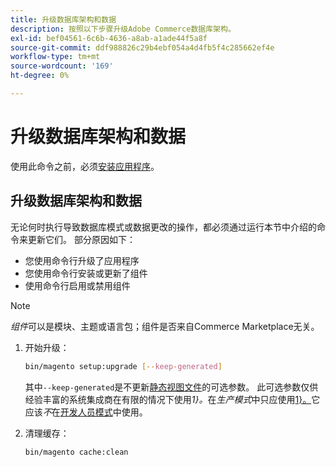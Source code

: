 ```yaml
---
title: 升级数据库架构和数据
description: 按照以下步骤升级Adobe Commerce数据库架构。
exl-id: bef04561-6c6b-4636-a8ab-a1ade44f5a8f
source-git-commit: ddf988826c29b4ebf054a4d4fb5f4c285662ef4e
workflow-type: tm+mt
source-wordcount: '169'
ht-degree: 0%

---
```


# 升级数据库架构和数据

使用此命令之前，必须[安装应用程序](../advanced.md)。

## 升级数据库架构和数据

无论何时执行导致数据库模式或数据更改的操作，都必须通过运行本节中介绍的命令来更新它们。 部分原因如下：

* 您使用命令行升级了应用程序
* 您使用命令行安装或更新了组件
* 使用命令行启用或禁用组件

>[!NOTE]
>
>*组件*&#x200B;可以是模块、主题或语言包；组件是否来自Commerce Marketplace无关。

1. 开始升级：

   ```bash
   bin/magento setup:upgrade [--keep-generated]
   ```

   其中`--keep-generated`是不更新[静态视图文件](../../configuration/cli/static-view-file-deployment.md)的可选参数。 此可选参数仅供经验丰富的系统集成商在有限的情况下使用&#x200B;*1&rbrace;。*&#x200B;在&#x200B;*生产模式*&#x200B;中只应使用[1&rbrace;。 &#x200B;](../../configuration/bootstrap/application-modes.md#production-mode)它应该&#x200B;*不*&#x200B;在[开发人员模式](../../configuration/bootstrap/application-modes.md#developer-mode)中使用。

1. 清理缓存：

   ```bash
   bin/magento cache:clean
   ```
